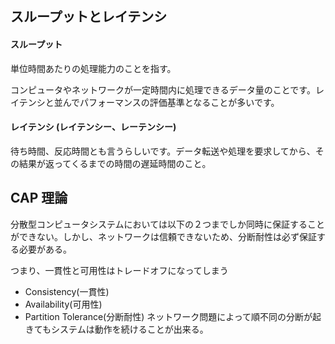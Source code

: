 ## スループットとレイテンシ

#### スループット

単位時間あたりの処理能力のことを指す。

コンピュータやネットワークが一定時間内に処理できるデータ量のことです。レイテンシと並んでパフォーマンスの評価基準となることが多いです。

#### レイテンシ (レイテンシー、レーテンシー)

待ち時間、反応時間とも言うらしいです。データ転送や処理を要求してから、その結果が返ってくるまでの時間の遅延時間のこと。

## CAP 理論

分散型コンピュータシステムにおいては以下の２つまでしか同時に保証することができない。しかし、ネットワークは信頼できないため、分断耐性は必ず保証する必要がある。

つまり、一貫性と可用性はトレードオフになってしまう

- Consistency(一貫性)
- Availability(可用性)
- Partition Tolerance(分断耐性) ネットワーク問題によって順不同の分断が起きてもシステムは動作を続けることが出来る。
